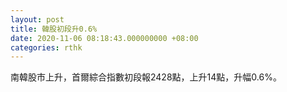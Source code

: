 ```yaml
---
layout: post
title: 韓股初段升0.6%
date: 2020-11-06 08:18:43.000000000 +08:00
categories: rthk
---
```


南韓股市上升，首爾綜合指數初段報2428點，上升14點，升幅0.6%。
